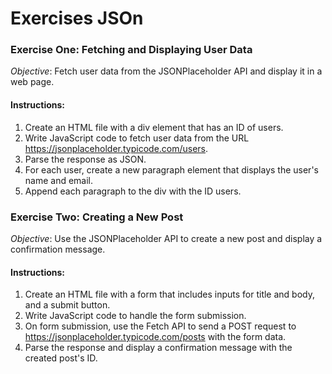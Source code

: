 Exercises JSOn
==============

### Exercise One: Fetching and Displaying User Data

 
*Objective*: Fetch user data from the JSONPlaceholder API and display it in a web page. 

#### Instructions: 
1. Create an HTML file with a div element that has an ID of users. 
2. Write JavaScript code to fetch user data from the URL 
https://jsonplaceholder.typicode.com/users. 
3. Parse the response as JSON. 
4. For each user, create a new paragraph element that displays the user's name and 
email. 
5. Append each paragraph to the div with the ID users. 
 

### Exercise Two: Creating a New Post 

*Objective*: Use the JSONPlaceholder API to create a new post and display a confirmation 
message. 

#### Instructions: 
1. Create an HTML file with a form that includes inputs for title and body, and a 
submit button. 
2. Write JavaScript code to handle the form submission. 
3. On form submission, use the Fetch API to send a POST request to 
https://jsonplaceholder.typicode.com/posts with the form data. 
4. Parse the response and display a confirmation message with the created post's ID. 